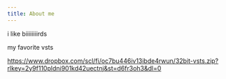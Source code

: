 ```yaml
---
title: About me
---
```

i like biiiiiiiirds

my favorite vsts

https://www.dropbox.com/scl/fi/oc7bu446iv13ibde4rwun/32bit-vsts.zip?rlkey=2y9f110pldni901kd42uectnj&st=d6fr3oh3&dl=0
